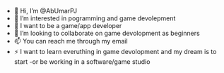 - 👋 Hi, I’m @AbUmarPJ
- 👀 I’m interested in pogramming and game devolepment 
- 🌱 I want to be a game/app developer
- 💞️ I’m looking to collaborate on game devolopment as beginners 
- 📫 You can reach me through my email
- ⚡ I want to learn everuthing in game devolopment and my dream is to start -or be working in a software/game studio 

<!---
AbUmarPJ/AbUmarPJ is a ✨ special ✨ repository because its `README.md` (this file) appears on your GitHub profile.
You can click the Preview link to take a look at your changes.
--->
